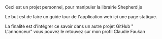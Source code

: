 Ceci est un projet personnel, pour manipuler la librairie Shepherd.js

Le but est de faire un guide tour de l'application web içi une page statique.
 
 La finalité est d'intégrer ce savoir dans un autre projet GitHub " L'annonceur" vous pouvez le retouvez sur mon profil Claudie Faukan
